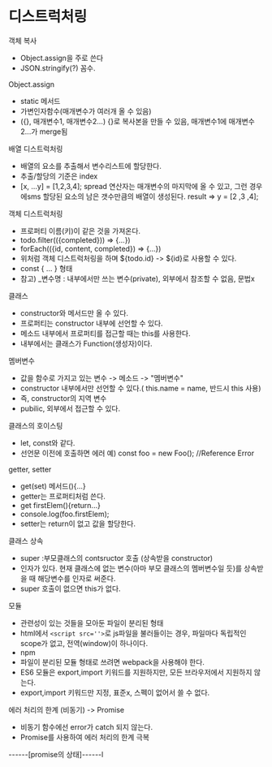 # 디스트럭처링

객체 복사
- Object.assign을 주로 쓴다
- JSON.stringify(?) 꼼수.

Object.assign
- static 메서드
- 가변인자함수(매개변수가 여러개 올 수 있음)
- ({}, 매개변수1, 매개변수2...) 
  {}로 복사본을 만들 수 있음, 
  매개변수1에 매개변수2...가 merge됨

배열 디스트럭처링
- 배열의 요소를 추출해서 변수리스트에 할당한다.
- 추출/할당의 기준은 index
- [x, ...y] = [1,2,3,4]; spread 연산자는 매개변수의 마지막에 올 수 있고, 그런 경우에sms 할당된 요소의 남은 갯수만큼의 배열이 생성된다. result => y = [2 ,3 ,4];

객체 디스트럭처링
- 프로퍼티 이름(키)이 같은 것을 가져온다.
- todo.filter(({completed})) => {...})
- forEach(({id, content, completed}) => {...})
- 위처럼 객체 디스트럭처링을 하며 ${todo.id} -> ${id}로 사용할 수 있다.
- const { ... } 형태
- 참고) _변수명 : 내부에서만 쓰는 변수(private), 외부에서 참조할 수 없음, 문법x

클래스
- constructor와 메서드만 올 수 있다.
- 프로퍼티는 constructor 내부에 선언할 수 있다.
- 메소드 내부에서 프로퍼티를 접근할 때는 this를 사용한다.
- 내부에서는 클래스가 Function(생성자)이다.

멤버변수
- 값을 함수로 가지고 있는 변수 -> 메소드 -> "멤버변수"
- constructor 내부에서만 선언할 수 있다.( this.name = name, 반드시 this 사용)
- 즉, constructor의 지역 변수
- pubilic, 외부에서 접근할 수 있다.

클래스의 호이스팅
- let, const와 같다.
- 선언문 이전에 호출하면 에러 
예) const foo = new Foo(); //Reference Error

getter, setter
- get(set) 메서드(){...}
- getter는 프로퍼티처럼 쓴다. 
- get firstElem(){return...}
- console.log(foo.firstElem);
- setter는 return이 없고 값을 할당한다.

클래스 상속
- super :부모클래스의 contsructor 호출 (상속받을 constructor)
- 인자가 있다. 현재 클래스에 없는 변수(아마 부모 클래스의 멤버변수일 듯)를 상속받을 때 해당변수를 인자로 써준다.
- super 호출이 없으면 this가 없다.

모듈
- 관련성이 있는 것들을 모아둔 파일이 분리된 형태
- html에서 `<script src=''>`로 js파일을 불러들이는 경우, 파일마다 독립적인 scope가 없고, 전역(window)이 하나이다.
- npm
- 파일이 분리된 모듈 형태로 쓰려면 webpack을 사용해야 한다.
- ES6 모듈은 export,import 키워드를 지원하지만, 모든 브라우저에서 지원하지 않는다. 
- export,import 키워드만 지정, 표준x, 스펙이 없어서 쓸 수 없다.

에러 처리의 한계 (비동기) -> Promise
- 비동기 함수에선 error가 catch 되지 않는다.
- Promise를 사용하여 에러 처리의 한계 극복

------[promise의 상태]------l